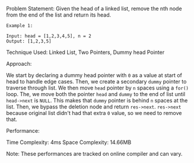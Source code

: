 Problem Statement: Given the head of a linked list, remove the nth node from the end of the list and return its head.

```
Example 1:

Input: head = [1,2,3,4,5], n = 2
Output: [1,2,3,5]

```

Technique Used: Linked List, Two Pointers, Dummy head Pointer

Approach:

We start by declaring a dummy head pointer with `0` as a value at start of head to handle edge cases. Then, we create a secondary `dummy` pointer to traverse through list. We then move `head` pointer by `n` spaces using a `for()` loop. The, we move both the pointer `head` and `dummy` to the end of list until `head->next` is `NULL`. This makes that `dummy` pointer is behind `n` spaces at the list. Then, we bypass the deletion node and return `res->next`. `res->next` because original list didn't had that extra `0` value, so we need to remove that.

Performance:

Time Complexity: 4ms
Space Complexity: 14.66MB

Note: These performances are tracked on online compiler and can vary.
